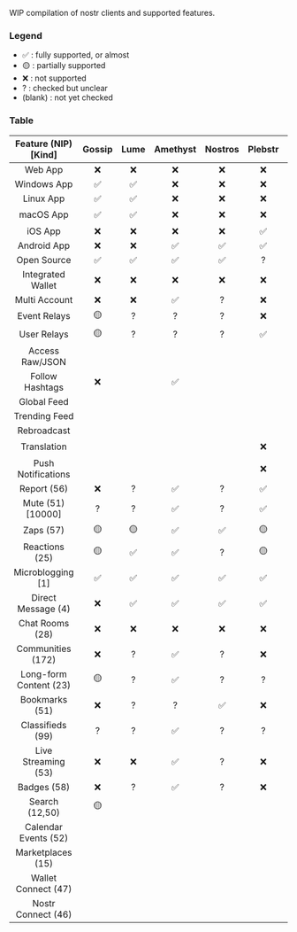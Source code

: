 WIP compilation of nostr clients and supported features.

### Legend

- ✅ : fully supported, or almost
- 🟡 : partially supported
- ❌ : not supported
- ? : checked but unclear
- (blank) : not yet checked

### Table

| Feature (NIP) [Kind] | Gossip | Lume | Amethyst | Nostros | Plebstr | Current | Damus | Nos | Nostur | Primal | Nostrmo | Iris | Arcade | Snort | Coracle | Satellite | Zapddit | Habla | zap.stream | nostr.band | ZBD Social | YakiHonne | Flycat | noStrudel |
|:---:|:---:|:---:|:---:|:---:|:---:|:---:|:---:|:---:|:---:|:---:|:---:|:---:|:---:|:---:|:---:|:---:|:---:|:---:|:---:|:---:|:---:|:---:|:---:|:---:|
| Web App | ❌ | ❌ | ❌ | ❌ | ❌ | ❌ | ❌ | ❌ | ❌ | ✅ | ✅ | ✅ | ❌ | ✅ | ✅ | ✅ | ✅ | ✅ | ✅ | ✅ |  | ✅ | ✅ | ✅ |
| Windows App | ✅ | ✅ | ❌ | ❌ | ❌ | ❌ | ❌ | ❌ | ❌ | ❌ | ✅ | ✅ | ❌ | ❌ | ❌ | ❌ | ❌ | ❌ | ❌ | ❌ |  | ❌ | ❌ | ❌ |
| Linux App | ✅ | ✅ | ❌ | ❌ | ❌ | ❌ | ❌ | ❌ | ❌ | ❌ | ❌ | ✅ | ❌ | ❌ | ❌ | ❌ | ❌ | ❌ | ❌ | ❌ |  | ❌ | ❌ | ❌ |
| macOS App | ✅ | ✅ | ❌ | ❌ | ❌ | ❌ | ✅ | ✅ | ✅ | 🟡 | ✅ | ✅ | ❌ | ❌ | ❌ | ❌ | ❌ | ❌ | ❌ | ❌ |  | ❌ | ❌ | ❌ |
| iOS App | ❌ | ❌ | ❌ | ❌ | ✅ | ✅ | ✅ | ✅ | ✅ | ✅ | ✅ | ✅ | ✅ | ❌ | ❌ | ❌ | ❌ | ❌ | ❌ | ❌ |  | ❌ | ❌ | ❌ |
| Android App | ❌ | ❌ | ✅ | ✅ | ✅ | ✅ | ❌ | ❌ | ❌ | ✅ | ✅ | ✅ | ✅ | ❌ | ❌ | ❌ | ❌ | ❌ | ❌ | ❌ |  | ❌ | ❌ | ❌ |
| Open Source | ✅ | ✅ | ✅ | ✅ | ? | ✅ | ✅ | ✅ | ✅ | ✅ | ✅ | ✅ | ✅ | ✅ | ✅ | ✅ | ✅ | ✅ | ? |  |  |  |  |  |
| Integrated Wallet | ❌ | ❌ | ❌ | ❌ | ❌ | ✅ | ❌ | ❌ | ❌ | ❌ | ❌ | ❌ | ❌ | ❌ | ❌ | ❌ | ❌ | ❌ | ❌ | ❌ | ✅ | ❌ | ❌ | ❌ |
| Multi Account | ❌ | ❌ | ✅ | ? | ❌ | ❌ | ❌ | ❌ | ✅ | ❌ | ✅ | ❌ | ❌ | N/A | N/A | N/A | N/A | N/A | N/A | N/A |  |  |  |  |
| Event Relays | 🟡 | ? | ? | ? | ❌ | ? | ❌ | ❌ | ✅ | ❌ | ? | 🟡 | ❌ | ❌ | 🟡 | ? | ? | ? | ? | ✅ |  |  |  |  |
| User Relays | 🟡 | ? | ? | ? | ✅ | ? | ✅ | ❌ | ? | ❌ | ✅ | ❌ | ? | ✅ | ✅ | ? | ? | ? | ? | ✅ |  |  |  |  |
| Access Raw/JSON |  |  |  |  |  |  |  | ✅ | ? |  | ✅ | ✅ |  |  |  | ✅ |  |  |  | ✅ |  |  |  |  |
| Follow Hashtags | ❌ |  | ✅ |  |  | ❌ | ✅ |  |  |  | ✅ |  |  |  |  |  |  |  |  |  |  |  |  |  |
| Global Feed |  |  |  |  |  |  |  |  |  |  | ? |  |  | ✅ | ✅ |  |  | ✅ |  |  |  |  |  |  |
| Trending Feed |  |  |  |  |  |  |  |  |  | ✅ | ? | ✅ |  | ✅ | ? |  |  |  |  | ✅ |  |  |  |  |
| Rebroadcast |  |  |  |  |  |  |  |  |  | ✅ | ✅ | ✅ |  |  | ❌ |  |  |  |  | ❌ |  |  |  |  |
| Translation |  |  |  |  | ❌ | ? | ✅ | ❌ | ❌ | ❌ | 🟡 | ❌ |  | ? | ❌ | ❌ |  |  |  |  |  |  |  |  |
| Push Notifications |  |  |  |  | ❌ | ✅ | 🟡 | ? | ❌ | ❌ | ❌ | ❌ |  |  |  |  |  |  |  |  |  |  |  |  |
| Report (56) | ❌ | ? | ✅ | ? | ✅ | ✅ | ✅ | ✅ | ✅ | ✅ | ? | ✅ | ❌ | ❌ | ❌ | ❌ | ? | ? | ? |  |  |  |  |  |
| Mute (51) [10000] | ? | ? | ✅ | ? | ✅ | ✅ | ✅ | ✅ | ✅ | ✅ | ✅ | ✅ | ❌ | ✅ | ✅ | ❌ | ? | ? | ✅ |  |  |  |  |  |
| Zaps (57) | 🟡 | 🟡 | ✅ | ✅ | 🟡 | ✅ | 🟡 | ? | 🟡 | 🟡 | ✅ | ✅ | ❌ | ✅ | ✅ | 🟡 | ✅ | 🟡 | ✅ | ✅ |  |  |  |  |
| Reactions (25) | 🟡 | ✅ | ✅ | ? | 🟡 | 🟡 | ✅ | 🟡 | 🟡 | 🟡 | 🟡 | 🟡 | ❌ | 🟡 | 🟡 | 🟡 | 🟡 | ? | ✅ |  |  |  |  |  |
| Microblogging [1] | ✅ | ✅ | ✅ | ✅ | ✅ | ✅ | ✅ | ✅ | ✅ | ✅ | ✅ | ✅ | ❌ | ✅ | ✅ | ✅ | ✅ | ✅ | ❌ |  |  |  |  |  |
| Direct Message (4) | ❌ | ✅ | ✅ | ✅ | ✅ | ✅ | ✅ | ❌ | ✅ | 🟡 | ✅ | ✅ | ✅ | ✅ | ✅ | ✅ | ? | ? | ✅ |  |  |  |  |  |
| Chat Rooms (28) | ❌ | ❌ | ❌ | ❌ | ❌ | ❌ | ❌ | ❌ | ❌ | ❌ | ❌ | ❌ | ✅ | ❌ | ✅ | ❌ | ❌ | ❌ | ❌ |  |  |  |  |  |
| Communities (172) | ❌ | ? | ✅ | ? | ❌ | ❌ | ❌ | ❌ | ❌ | ❌ | ? | ? | ? | ? | ? | ✅ | ✅ | ? | ? |  |  |  |  |  |
| Long-form Content (23) | 🟡 | ? | ✅ | ? | ? | ? | ✅ | ? | ✅ | ? | ? | ? | ? | ❌ | ✅ | ❌ | ? | ✅ | ❌ | 🟡 |  | ✅ | ✅ | ❌ |
| Bookmarks (51) | ❌ | ? | ? | ✅ | ❌ | ❌ | ✅ | ❌ | ✅ | ❌ | ❌ | ❌ | ? | ✅ | ? | ❌ | ? | ? | ? |  |  |  |  |  |
| Classifieds (99) | ? | ? | ✅ | ? | ? | ? | ? | ? | ? | ? | ? | ? | ? | ? | ? | ? | ? | ? | ? |  |  |  |  |  |
| Live Streaming (53) | ❌ | ❌ | ✅ | ? | ❌ | ❌ | ❌ | ❌ | ❌ | ❌ | ❌ | ❌ | ? | ? | ❌ | ❌ | ? | ❌ | ✅ | ❌ |  |  |  |  |
| Badges (58) | ❌ | ? | ✅ | ? | ❌ | ✅ | ? | ❌ | ✅ | ❌ | ❌ | ? |  | ✅ | ❌ | ❌ |  | ❌ |  |  |  |  |  |  |
| Search (12,50) | 🟡 |  |  |  |  |  | 🟡 | ? | ✅ | ✅ | 🟡 | ✅ |  | ✅ | 🟡 | 🟡 |  | ? |  | ✅ |  |  |  |  |
| Calendar Events (52) |  |  |  |  |  |  |  |  |  |  |  |  |  |  |  |  |  |  |  |  |  |  |  |  |
| Marketplaces (15) |  |  |  |  |  |  |  |  |  |  |  |  |  |  |  |  |  |  |  |  |  |  |  |  |
| Wallet Connect (47) |  |  |  |  |  |  |  |  |  |  |  |  |  |  |  |  |  |  |  |  |  |  |  |  |
| Nostr Connect (46) |  |  |  |  |  |  |  |  |  |  |  |  |  |  |  |  |  |  |  |  |  |  |  |  |
